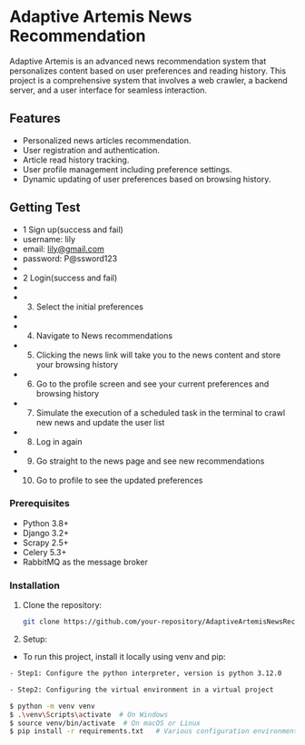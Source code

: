 # Adaptive Artemis News Recommendation

Adaptive Artemis is an advanced news recommendation system that personalizes content based on user preferences and reading history. This project is a comprehensive system that involves a web crawler, a backend server, and a user interface for seamless interaction.

## Features

- Personalized news articles recommendation.
- User registration and authentication.
- Article read history tracking.
- User profile management including preference settings.
- Dynamic updating of user preferences based on browsing history.

## Getting Test
- 1 Sign up(success and fail)
- username: lily
- email: lily@gmail.com
- password: P@ssword123
- 
- 2 Login(success and fail)
- 
- 3. Select the initial preferences
- 
- 4. Navigate to News recommendations
- 5. Clicking the news link will take you to the news content and store your browsing history
- 6. Go to the profile screen and see your current preferences and browsing history
- 7. Simulate the execution of a scheduled task in the terminal to crawl new news and update the user list
- 8. Log in again
- 9. Go straight to the news page and see new recommendations
- 10. Go to profile to see the updated preferences


### Prerequisites

- Python 3.8+
- Django 3.2+
- Scrapy 2.5+
- Celery 5.3+
- RabbitMQ as the message broker

### Installation

1. Clone the repository:
   ```sh
   git clone https://github.com/your-repository/AdaptiveArtemisNewsRecommendation.git
2. Setup:
- To run this project, install it locally using venv and pip:
```bash
- Step1: Configure the python interpreter, version is python 3.12.0

- Step2: Configuring the virtual environment in a virtual project

$ python -m venv venv
$ .\venv\Scripts\activate  # On Windows
$ source venv/bin/activate  # On macOS or Linux
$ pip install -r requirements.txt   # Various configuration environment packages
 
